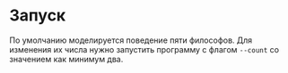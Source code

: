 # Запуск

По умолчанию моделируется поведение пяти философов. Для изменения их числа
нужно запустить программу с флагом `--count` со значением как минимум два.

